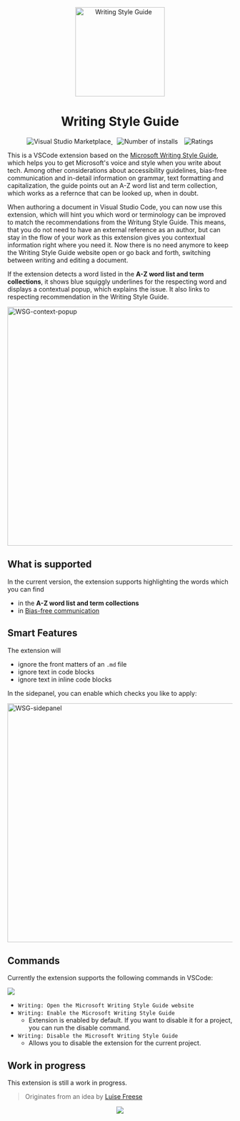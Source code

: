 <p align="center">
  <a href="https://marketplace.visualstudio.com/items?itemName=eliostruyf.vscode-microsoft-writingstyleguide">
    <img alt="Writing Style Guide" src="./assets/writing-style-guide.png" height="200">
  </a>
</p>

<h1 align="center">Writing Style Guide</h1>

<p align="center">
  <a href="https://marketplace.visualstudio.com/items?itemName=eliostruyf.vscode-microsoft-writingstyleguide" title="Check it out on the Visual Studio Marketplace">
    <img src="https://vsmarketplacebadge.apphb.com/version/eliostruyf.vscode-microsoft-writingstyleguide.svg" alt="Visual Studio Marketplace" style="display: inline-block" />
  </a>

  <img src="https://vsmarketplacebadge.apphb.com/installs/eliostruyf.vscode-microsoft-writingstyleguide.svg" alt="Number of installs"  style="display: inline-block;margin-left:10px" />
  
  <img src="https://vsmarketplacebadge.apphb.com/rating/eliostruyf.vscode-microsoft-writingstyleguide.svg" alt="Ratings" style="display: inline-block;margin-left:10px" />
</p>

This is a VSCode extension based on the [Microsoft Writing Style Guide](https://docs.microsoft.com/en-us/style-guide/welcome/), which helps you to get Microsoft's voice and style when you write about tech. Among other considerations about accessibility guidelines, bias-free communication and in-detail information on grammar, text formatting and capitalization, the guide points out an A-Z word list and term collection, which works as a refernce that can be looked up, when in doubt. 

When authoring a document in Visual Studio Code, you can now use this extension, which will hint you which word or terminology can be improved to match the recommendations from the Writung Style Guide. This means, that you do not need to have an external reference as an author, but can stay in the flow of your work as this extension gives you contextual information right where you need it. Now there is no need anymore to keep the Writing Style Guide website open or go back and forth, switching between writing and editing a document. 

If the extension detects a word listed in the **A-Z word list and term collections**, it shows blue squiggly underlines for the respecting word and displays a contextual popup, which explains the issue. It also links to respecting recommendation in the Writing Style Guide. 

<img width="535" alt="WSG-context-popup" src="https://user-images.githubusercontent.com/49960482/123083942-e458d100-d420-11eb-8401-f9e281a5d356.png">

## What is supported

In the current version, the extension supports highlighting the words which you can find 

* in the **A-Z word list and term collections**
* in [Bias-free communication](https://docs.microsoft.com/en-us/style-guide/bias-free-communication)

## Smart Features

The extension will 

* ignore the front matters of an `.md` file
* ignore text in code blocks
* ignore text in inline code blocks

In the sidepanel, you can enable which checks you like to apply: 

<img width="535" alt="WSG-sidepanel" src="https://user-images.githubusercontent.com/49960482/124723156-08311200-df0b-11eb-9de9-04032684b740.png">


## Commands

Currently the extension supports the following commands in VSCode:

![](./assets/commands.png)

- `Writing: Open the Microsoft Writing Style Guide website`
- `Writing: Enable the Microsoft Writing Style Guide` 
  - Extension is enabled by default. If you want to disable it for a project, you can run the disable command.
- `Writing: Disable the Microsoft Writing Style Guide`
  - Allows you to disable the extension for the current project. 

## Work in progress

This extension is still a work in progress.

> Originates from an idea by [Luise Freese](https://github.com/LuiseFreese)

<p align="center">
  <a href="#">
      <img src="https://estruyf-github.azurewebsites.net/api/VisitorHit?user=estruyf&repo=vscode-microsoft-writingstyleguide&countColor=%23D69B37&labelColor=%23162034" />
   </a>
</p>
